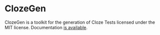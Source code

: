 ClozeGen
========

ClozeGen is a toolkit for the generation of Cloze Tests
licensed under the MIT license.
Documentation [is available](http://clozegen.0x0b.de).
